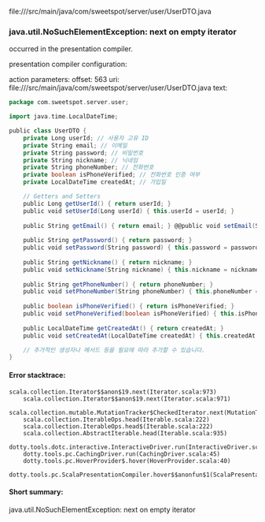 file://<WORKSPACE>/src/main/java/com/sweetspot/server/user/UserDTO.java
### java.util.NoSuchElementException: next on empty iterator

occurred in the presentation compiler.

presentation compiler configuration:


action parameters:
offset: 563
uri: file://<WORKSPACE>/src/main/java/com/sweetspot/server/user/UserDTO.java
text:
```scala
package com.sweetspot.server.user;

import java.time.LocalDateTime;

public class UserDTO {
    private Long userId; // 사용자 고유 ID
    private String email; // 이메일
    private String password; // 비밀번호
    private String nickname; // 닉네임
    private String phoneNumber; // 전화번호
    private boolean isPhoneVerified; // 전화번호 인증 여부
    private LocalDateTime createdAt; // 가입일

    // Getters and Setters
    public Long getUserId() { return userId; }
    public void setUserId(Long userId) { this.userId = userId; }
    
    public String getEmail() { return email; } @@public void setEmail(String email) { this.email = email; }
    
    public String getPassword() { return password; } 
    public void setPassword(String password) { this.password = password; }
    
    public String getNickname() { return nickname; } 
    public void setNickname(String nickname) { this.nickname = nickname; }
    
    public String getPhoneNumber() { return phoneNumber; } 
    public void setPhoneNumber(String phoneNumber) { this.phoneNumber = phoneNumber; }
    
    public boolean isPhoneVerified() { return isPhoneVerified; } 
    public void setPhoneVerified(boolean isPhoneVerified) { this.isPhoneVerified = isPhoneVerified; }
    
    public LocalDateTime getCreatedAt() { return createdAt; } 
    public void setCreatedAt(LocalDateTime createdAt) { this.createdAt = createdAt; }

    // 추가적인 생성자나 메서드 등을 필요에 따라 추가할 수 있습니다.
}

```



#### Error stacktrace:

```
scala.collection.Iterator$$anon$19.next(Iterator.scala:973)
	scala.collection.Iterator$$anon$19.next(Iterator.scala:971)
	scala.collection.mutable.MutationTracker$CheckedIterator.next(MutationTracker.scala:76)
	scala.collection.IterableOps.head(Iterable.scala:222)
	scala.collection.IterableOps.head$(Iterable.scala:222)
	scala.collection.AbstractIterable.head(Iterable.scala:935)
	dotty.tools.dotc.interactive.InteractiveDriver.run(InteractiveDriver.scala:164)
	dotty.tools.pc.CachingDriver.run(CachingDriver.scala:45)
	dotty.tools.pc.HoverProvider$.hover(HoverProvider.scala:40)
	dotty.tools.pc.ScalaPresentationCompiler.hover$$anonfun$1(ScalaPresentationCompiler.scala:389)
```
#### Short summary: 

java.util.NoSuchElementException: next on empty iterator